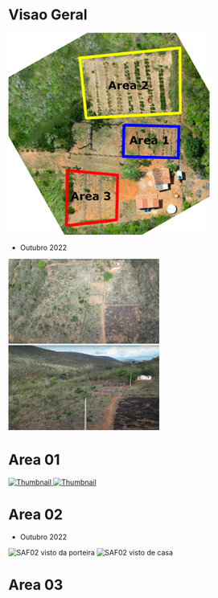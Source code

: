 # Visao Geral

<p float="center">
	<img src="figuras/geral/overview.png" width="400" alt="Os SAFs" />
</p>

- Outubro 2022

<p float="left">
	<a href="figuras/geral/outubro22_01.png" target="_blank">
        <img src="figuras/geral/thumbnails/outubro22_01.png" alt="Thumbnail" />
    </a>
	<a href="figuras/geral/outubro22_02.png" target="_blank">
        <img src="figuras/geral/thumbnails/outubro22_02.png" alt="Thumbnail" />
    </a>
</p>


# Area 01

<p float="left">
	<a href="figuras/saf01/saf01_2022_10.png" target="_blank">
        <img src="figuras/geral/thumbnails/saf01_2022_10.png" alt="Thumbnail" />
    </a>
	<a href="figuras/saf01/saf01_2023_03.png" target="_blank">
        <img src="figuras/geral/thumbnails/saf01_2023_03.png" alt="Thumbnail" />
    </a>
</p>

# Area 02

- Outubro 2022

<p float="left">
	<img src="figuras/geral/outubro22_02.png" width="400" alt="SAF02 visto da porteira" />
	<img src="figuras/saf02/outubro22_03.png" width="400" alt="SAF02 visto de casa" />
</p>

# Area 03
